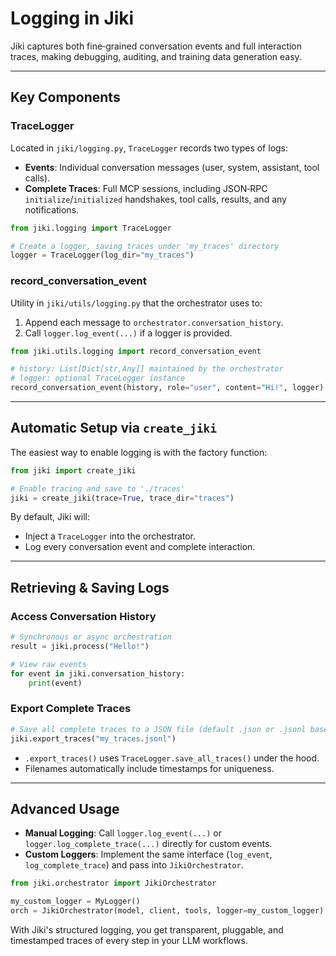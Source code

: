 # Logging in Jiki

Jiki captures both fine‑grained conversation events and full interaction traces, making debugging, auditing, and training data generation easy.

---

## Key Components

### TraceLogger

Located in `jiki/logging.py`, `TraceLogger` records two types of logs:

- **Events**: Individual conversation messages (user, system, assistant, tool calls).
- **Complete Traces**: Full MCP sessions, including JSON‑RPC `initialize`/`initialized` handshakes, tool calls, results, and any notifications.

```python
from jiki.logging import TraceLogger

# Create a logger, saving traces under 'my_traces' directory
logger = TraceLogger(log_dir="my_traces")
```

### record_conversation_event

Utility in `jiki/utils/logging.py` that the orchestrator uses to:

1. Append each message to `orchestrator.conversation_history`.
2. Call `logger.log_event(...)` if a logger is provided.

```python
from jiki.utils.logging import record_conversation_event

# history: List[Dict[str,Any]] maintained by the orchestrator
# logger: optional TraceLogger instance
record_conversation_event(history, role="user", content="Hi!", logger)
```

---

## Automatic Setup via `create_jiki`

The easiest way to enable logging is with the factory function:

```python
from jiki import create_jiki

# Enable tracing and save to './traces'
jiki = create_jiki(trace=True, trace_dir="traces")
```

By default, Jiki will:
- Inject a `TraceLogger` into the orchestrator.
- Log every conversation event and complete interaction.

---

## Retrieving & Saving Logs

### Access Conversation History

```python
# Synchronous or async orchestration
result = jiki.process("Hello!")

# View raw events
for event in jiki.conversation_history:
    print(event)
```

### Export Complete Traces

```python
# Save all complete traces to a JSON file (default .json or .jsonl based on extension)
jiki.export_traces("my_traces.jsonl")
```

- `.export_traces()` uses `TraceLogger.save_all_traces()` under the hood.
- Filenames automatically include timestamps for uniqueness.

---

## Advanced Usage

- **Manual Logging**: Call `logger.log_event(...)` or `logger.log_complete_trace(...)` directly for custom events.
- **Custom Loggers**: Implement the same interface (`log_event`, `log_complete_trace`) and pass into `JikiOrchestrator`.

```python
from jiki.orchestrator import JikiOrchestrator

my_custom_logger = MyLogger()
orch = JikiOrchestrator(model, client, tools, logger=my_custom_logger)
```

With Jiki's structured logging, you get transparent, pluggable, and timestamped traces of every step in your LLM workflows. 